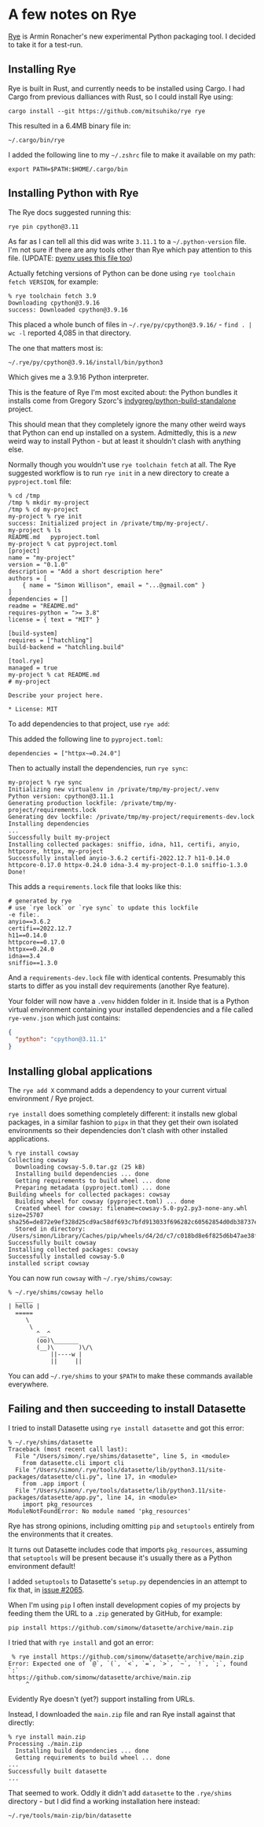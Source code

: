# A few notes on Rye

[Rye](https://github.com/mitsuhiko/rye) is Armin Ronacher's new experimental Python packaging tool. I decided to take it for a test-run.

## Installing Rye

Rye is built in Rust, and currently needs to be installed using Cargo. I had Cargo from previous dalliances with Rust, so I could install Rye using:

    cargo install --git https://github.com/mitsuhiko/rye rye

This resulted in a 6.4MB binary file in:

    ~/.cargo/bin/rye

I added the following line to my `~/.zshrc` file to make it available on my path:

    export PATH=$PATH:$HOME/.cargo/bin

## Installing Python with Rye

The Rye docs suggested running this:

    rye pin cpython@3.11

As far as I can tell all this did was write `3.11.1` to a `~/.python-version` file. I'm not sure if there are any tools other than Rye which pay attention to this file. (UPDATE: [pyenv uses this file too](https://github.com/pyenv/pyenv#understanding-python-version-selection))

Actually fetching versions of Python can be done using `rye toolchain fetch VERSION`, for example:

```
% rye toolchain fetch 3.9
Downloading cpython@3.9.16
success: Downloaded cpython@3.9.16
```
This placed a whole bunch of files in `~/.rye/py/cpython@3.9.16/` - `find . | wc -l` reported 4,085 in that directory.

The one that matters most is:

    ~/.rye/py/cpython@3.9.16/install/bin/python3

Which gives me a 3.9.16 Python interpreter.

This is the feature of Rye I'm most excited about: the Python bundles it installs come from Gregory Szorc's [indygreg/python-build-standalone](https://github.com/indygreg/python-build-standalone) project.

This should mean that they completely ignore the many other weird ways that Python can end up installed on a system. Admittedly, this is a _new_ weird way to install Python - but at least it shouldn't clash with anything else.

Normally though you wouldn't use `rye toolchain fetch` at all. The Rye suggested workflow is to run `rye init` in a new directory to create a `pyproject.toml` file:
```
% cd /tmp
/tmp % mkdir my-project   
/tmp % cd my-project 
my-project % rye init
success: Initialized project in /private/tmp/my-project/.
my-project % ls
README.md	pyproject.toml
my-project % cat pyproject.toml 
[project]
name = "my-project"
version = "0.1.0"
description = "Add a short description here"
authors = [
    { name = "Simon Willison", email = "...@gmail.com" }
]
dependencies = []
readme = "README.md"
requires-python = ">= 3.8"
license = { text = "MIT" }

[build-system]
requires = ["hatchling"]
build-backend = "hatchling.build"

[tool.rye]
managed = true
my-project % cat README.md 
# my-project

Describe your project here.

* License: MIT
```
To add dependencies to that project, use `rye add`:

This added the following line to `pyproject.toml`:

    dependencies = ["httpx~=0.24.0"]

Then to actually install the dependencies, run `rye sync`:

```
my-project % rye sync
Initializing new virtualenv in /private/tmp/my-project/.venv
Python version: cpython@3.11.1
Generating production lockfile: /private/tmp/my-project/requirements.lock
Generating dev lockfile: /private/tmp/my-project/requirements-dev.lock
Installing dependencies
...
Successfully built my-project
Installing collected packages: sniffio, idna, h11, certifi, anyio, httpcore, httpx, my-project
Successfully installed anyio-3.6.2 certifi-2022.12.7 h11-0.14.0 httpcore-0.17.0 httpx-0.24.0 idna-3.4 my-project-0.1.0 sniffio-1.3.0
Done!
```
This adds a `requirements.lock` file that looks like this:
```
# generated by rye
# use `rye lock` or `rye sync` to update this lockfile
-e file:.
anyio==3.6.2
certifi==2022.12.7
h11==0.14.0
httpcore==0.17.0
httpx==0.24.0
idna==3.4
sniffio==1.3.0
```
And a `requirements-dev.lock` file with identical contents. Presumably this starts to differ as you install dev requirements (another Rye feature).

Your folder will now have a `.venv` hidden folder in it. Inside that is a Python virtual environment containing your installed dependencies and a file called `rye-venv.json` which just contains:

```json
{
  "python": "cpython@3.11.1"
}
```

## Installing global applications

The `rye add X` command adds a dependency to your current virtual environment / Rye project.

`rye install` does something completely different: it installs new global packages, in a similar fashion to `pipx` in that they get their own isolated environments so their dependencies don't clash with other installed applications.

```
% rye install cowsay
Collecting cowsay
  Downloading cowsay-5.0.tar.gz (25 kB)
  Installing build dependencies ... done
  Getting requirements to build wheel ... done
  Preparing metadata (pyproject.toml) ... done
Building wheels for collected packages: cowsay
  Building wheel for cowsay (pyproject.toml) ... done
  Created wheel for cowsay: filename=cowsay-5.0-py2.py3-none-any.whl size=25707 sha256=de872e9ef328d25cd9ac58df693c7bfd913033f696282c60562854d0db38737e
  Stored in directory: /Users/simon/Library/Caches/pip/wheels/d4/2d/c7/c018bd8e6f825d6b47ae38f28baabd4588b3857e0e7dbc8cd3
Successfully built cowsay
Installing collected packages: cowsay
Successfully installed cowsay-5.0
installed script cowsay
```
You can now run `cowsay` with `~/.rye/shims/cowsay`:
```
% ~/.rye/shims/cowsay hello
  _____
| hello |
  =====
     \
      \
        ^__^
        (oo)\_______
        (__)\       )\/\
            ||----w |
            ||     ||
```
You can add `~/.rye/shims` to your `$PATH` to make these commands available everywhere.

## Failing and then succeeding to install Datasette

I tried to install Datasette using `rye install datasette` and got this error:

```
% ~/.rye/shims/datasette 
Traceback (most recent call last):
  File "/Users/simon/.rye/shims/datasette", line 5, in <module>
    from datasette.cli import cli
  File "/Users/simon/.rye/tools/datasette/lib/python3.11/site-packages/datasette/cli.py", line 17, in <module>
    from .app import (
  File "/Users/simon/.rye/tools/datasette/lib/python3.11/site-packages/datasette/app.py", line 14, in <module>
    import pkg_resources
ModuleNotFoundError: No module named 'pkg_resources'
```
Rye has strong opinions, including omitting `pip` and `setuptools` entirely from the environments that it creates.

It turns out Datasette includes code that imports `pkg_resources`, assuming that `setuptools` will be present because it's usually there as a Python environment default!

I added `setuptools` to Datasette's `setup.py` dependencies in an attempt to fix that, in [issue #2065](https://github.com/simonw/datasette/issues/2065).

When I'm using `pip` I often install development copies of my projects by feeding them the URL to a `.zip` generated by GitHub, for example:

```
pip install https://github.com/simonw/datasette/archive/main.zip
```
I tried that with `rye install` and got an error:

```
 % rye install https://github.com/simonw/datasette/archive/main.zip
Error: Expected one of `@`, `(`, `<`, `=`, `>`, `~`, `!`, `;`, found `:`
https://github.com/simonw/datasette/archive/main.zip
     ^
```
Evidently Rye doesn't (yet?) support installing from URLs.

Instead, I downloaded the `main.zip` file and ran Rye install against that directly:

```
% rye install main.zip 
Processing ./main.zip
  Installing build dependencies ... done
  Getting requirements to build wheel ... done
...
Successfully built datasette
...
```
That seemed to work. Oddly it didn't add `datasette` to the `.rye/shims` directory - but I did find a working installation here instead:

    ~/.rye/tools/main-zip/bin/datasette




